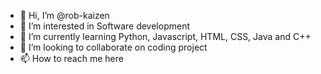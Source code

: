 - 👋 Hi, I’m @rob-kaizen
- 👀 I’m interested in Software development
- 🌱 I’m currently learning Python, Javascript, HTML, CSS, Java and C++
- 💞️ I’m looking to collaborate on coding project
- 📫 How to reach me here

<!---
rob-kaizen/rob-kaizen is a ✨ special ✨ repository because its `README.md` (this file) appears on your GitHub profile.
You can click the Preview link to take a look at your changes.
--->
